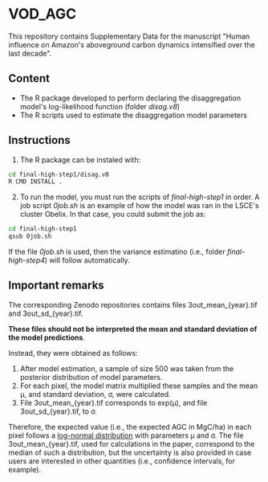 # VOD_AGC
This repository contains Supplementary Data for the manuscript "Human influence on Amazon's aboveground carbon dynamics intensified over the last decade".

## Content
* The R package developed to perform declaring the disaggregation model's log-likelihood function (folder *disag.v8*)
* The R scripts used to estimate the disaggregation model parameters

## Instructions
1. The R package can be instaled with:
```sh
cd final-high-step1/disag.v8
R CMD INSTALL .
```

2. To run the model, you must run the scripts of *final-high-step1* in order.
A job script *0job.sh* is an example of how the model was ran in the LSCE's cluster Obelix.
In that case, you could submit the job as:
```sh
cd final-high-step1
qsub 0job.sh
```
If the file *0job.sh* is used, then the variance estimatino (i.e., folder *final-high-step4*) will follow automatically.

## Important remarks
The corresponding Zenodo repositories contains files 3out_mean_{year}.tif and 3out_sd_{year}.tif.

**These files should not be interpreted the mean and standard deviation of the model predictions**.

Instead, they were obtained as follows:
1. After model estimation, a sample of size 500 was taken from the posterior distribution of model parameters.
2. For each pixel, the model matrix multiplied these samples and the mean μ, and standard deviation, σ, were calculated.
3. File 3out_mean_{year}.tif corresponds to exp(μ), and file 3out_sd_{year}.tif, to σ.

Therefore, the expected value (i.e., the expected AGC in MgC/ha) in each pixel follows a [log-normal distribution]([https://twitter.com/your_username](https://en.wikipedia.org/wiki/Log-normal_distribution)) with parameters μ and σ.
The file 3out_mean_{year}.tif, used for calculations in the paper, correspond to the median of such a distribution, but the uncertainty is also provided in case users are interested in other quantities (i.e., confidence intervals, for example).
